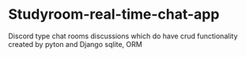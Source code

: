 # Studyroom-real-time-chat-app
Discord type chat rooms discussions which do have crud functionality created by pyton and Django sqlite, ORM
